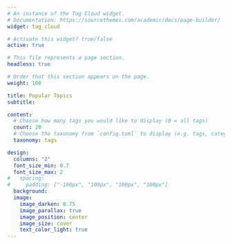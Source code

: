 ```yaml
---
# An instance of the Tag Cloud widget.
# Documentation: https://sourcethemes.com/academic/docs/page-builder/
widget: tag_cloud

# Activate this widget? true/false
active: true

# This file represents a page section.
headless: true

# Order that this section appears on the page.
weight: 100

title: Popular Topics
subtitle:

content:
  # Choose how many tags you would like to display (0 = all tags)
  count: 20
  # Choose the taxonomy from `config.toml` to display (e.g. tags, categories)
  taxonomy: tags

design:
  columns: "2"
  font_size_min: 0.7
  font_size_max: 2
#   spacing:
#     padding: ["-100px", "100px", "100px", "100px"]
  background:
  image: 
    image_darken: 0.75
    image_parallax: true
    image_position: center
    image_size: cover
    text_color_light: true
---
```

